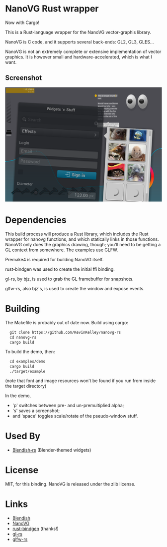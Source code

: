 
NanoVG Rust wrapper
===================

Now with Cargo!


This is a Rust-language wrapper for the NanoVG vector-graphis library.

NanoVG is C code, and it supports several back-ends: GL2, GL3, GLES...

NanoVG is not an extremely complete or extensive implementation of vector graphics.
It is however small and hardware-accelerated, which is what I want.

## Screenshot

![yay! screenshot works in rust demo!](/dump.png?raw=true)

Dependencies
============
This build process will produce a Rust library, which includes the Rust wrapper
for nanovg functions, and which statically links in those functions.
NanoVG only does the graphics drawing, though; you'll need to be
getting a GL context from somewhere.  The examples use GLFW.

Premake4 is required for building NanoVG itself.

rust-bindgen was used to create the initial ffi binding.

gl-rs, by bjz, is used to grab the GL framebuffer for snapshots.

glfw-rs, also bjz's, is used to create the window and expose events.


Building
========

The Makefile is probably out of date now.  Build using cargo:

```
  git clone https://github.com/KevinKelley/nanovg-rs
  cd nanovg-rs
  cargo build
```

To build the demo, then:

```
  cd examples/demo
  cargo build
  ./target/example
```

(note that font and image resources won't be found if you run from
inside the target directory)

In the demo,
- 'p' switches between pre- and un-premultiplied alpha;
- 's' saves a screenshot;
- and 'space' toggles scale/rotate of the pseudo-window stuff.


Used By
=======
- [Blendish-rs](https://github.com/KevinKelley/blendish-rs) (Blender-themed widgets)

License
=======
MIT, for this binding. NanoVG is released under the zlib license.

Links
=====
- [Blendish](https://bitbucket.org/duangle/blendish)
- [NanoVG](https://github.com/memononen/nanovg)
- [rust-bindgen](https://github.com/crabtw/rust-bindgen) (thanks!)
- [gl-rs](https://github.com/bjz/gl-rs)
- [glfw-rs](https://github.com/bjz/glfw-rs)
